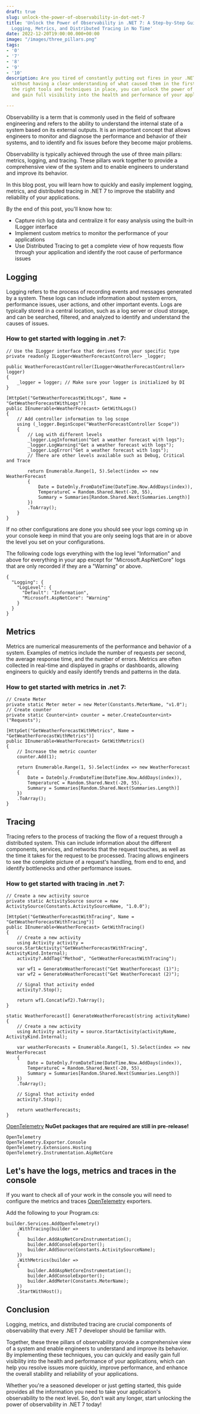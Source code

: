 ```yaml
---
draft: true
slug: unlock-the-power-of-observability-in-dot-net-7
title: 'Unlock the Power of Observability in .NET 7: A Step-by-Step Guide to Implementing
  Logging, Metrics, and Distributed Tracing in No Time'
date: 2022-12-20T19:00:00.000+00:00
image: "/images/three_pillars.png"
tags:
- '0'
- '7'
- '8'
- '9'
- '10'
description: Are you tired of constantly putting out fires in your .NET 7 applications
  without having a clear understanding of what caused them in the first place? With
  the right tools and techniques in place, you can unlock the power of observability
  and gain full visibility into the health and performance of your applications.

---
```

Observability is a term that is commonly used in the field of software engineering and refers to the ability to understand the internal state of a system based on its external outputs. It is an important concept that allows engineers to monitor and diagnose the performance and behavior of their systems, and to identify and fix issues before they become major problems.

Observability is typically achieved through the use of three main pillars: metrics, logging, and tracing. These pillars work together to provide a comprehensive view of the system and to enable engineers to understand and improve its behavior.

In this blog post, you will learn how to quickly and easily implement logging, metrics, and distributed tracing in .NET 7 to improve the stability and reliability of your applications. 

By the end of this post, you'll know how to:

* Capture rich log data and centralize it for easy analysis using the built-in ILogger interface
* Implement custom metrics to monitor the performance of your applications 
* Use Distributed Tracing to get a complete view of how requests flow through your application and identify the root cause of performance issues

## Logging

Logging refers to the process of recording events and messages generated by a system. These logs can include information about system errors, performance issues, user actions, and other important events. Logs are typically stored in a central location, such as a log server or cloud storage, and can be searched, filtered, and analyzed to identify and understand the causes of issues.

### How to get started with logging in .net 7:

    // Use the ILogger interface that derives from your specific type 
    private readonly ILogger<WeatherForecastController> _logger;
    
    public WeatherForecastController(ILogger<WeatherForecastController> logger)
    {
    	_logger = logger; // Make sure your logger is initialized by DI
    }
    
    [HttpGet("GetWeatherForecastWithLogs", Name = "GetWeatherForecastWithLogs")]
    public IEnumerable<WeatherForecast> GetWithLogs()
    {
    	// Add controller information to log scope
    	using (_logger.BeginScope("WeatherForecastController Scope"))
    	{
            // Log with different levels
            _logger.LogInformation("Get a weather forecast with logs");
            _logger.LogWarning("Get a weather forecast with logs");
            _logger.LogError("Get a weather forecast with logs");
            // There are other levels available such as Debug, Critical and Trace
    
            return Enumerable.Range(1, 5).Select(index => new WeatherForecast
            {
                Date = DateOnly.FromDateTime(DateTime.Now.AddDays(index)),
                TemperatureC = Random.Shared.Next(-20, 55),
                Summary = Summaries[Random.Shared.Next(Summaries.Length)]
            })
            .ToArray();
    	}
    }

If no other configurations are done you should see your logs coming up in your console keep in mind that you are only seeing logs that are in or above the level you set on your configurations.

The following code logs everything with the log level "Information" and above for everything in your app except for "Microsoft.AspNetCore" logs that are only recorded if they are a "Warning" or above.

    {
      "Logging": {
        "LogLevel": {
          "Default": "Information",
          "Microsoft.AspNetCore": "Warning"
        }
      }
    }

## Metrics

Metrics are numerical measurements of the performance and behavior of a system. Examples of metrics include the number of requests per second, the average response time, and the number of errors. Metrics are often collected in real-time and displayed in graphs or dashboards, allowing engineers to quickly and easily identify trends and patterns in the data.

### How to get started with metrics in .net 7:

    // Create Meter
    private static Meter meter = new Meter(Constants.MeterName, "v1.0");
    // Create counter
    private static Counter<int> counter = meter.CreateCounter<int>("Requests");
    
    [HttpGet("GetWeatherForecastWithMetrics", Name = "GetWeatherForecastWithMetrics")]
    public IEnumerable<WeatherForecast> GetWithMetrics()
    {
    	// Increase the metric counter
    	counter.Add(1);
    
        return Enumerable.Range(1, 5).Select(index => new WeatherForecast
        {
            Date = DateOnly.FromDateTime(DateTime.Now.AddDays(index)),
            TemperatureC = Random.Shared.Next(-20, 55),
            Summary = Summaries[Random.Shared.Next(Summaries.Length)]
        })
        .ToArray();
    }

## Tracing

Tracing refers to the process of tracking the flow of a request through a distributed system. This can include information about the different components, services, and networks that the request touches, as well as the time it takes for the request to be processed. Tracing allows engineers to see the complete picture of a request's handling, from end to end, and identify bottlenecks and other performance issues.

### How to get started with tracing in .net 7:

    // Create a new activity source
    private static ActivitySource source = new ActivitySource(Constants.ActivitySourceName, "1.0.0");
    
    [HttpGet("GetWeatherForecastWithTracing", Name = "GetWeatherForecastWithTracing")]
    public IEnumerable<WeatherForecast> GetWithTracing()
    {
        // Create a new activity
        using Activity activity = source.StartActivity("GetWeatherForecastWithTracing", ActivityKind.Internal);
        activity?.AddTag("Method", "GetWeatherForecastWithTracing");
    
        var wf1 = GenerateWeatherForecast("Get WeatherForecast (1)");
        var wf2 = GenerateWeatherForecast("Get WeatherForecast (2)");
    
        // Signal that activity ended
        activity?.Stop();
    
        return wf1.Concat(wf2).ToArray();
    }
    
    static WeatherForecast[] GenerateWeatherForecast(string activityName)
    {
        // Create a new activity
        using Activity activity = source.StartActivity(activityName, ActivityKind.Internal);
    
        var weatherForecasts = Enumerable.Range(1, 5).Select(index => new WeatherForecast
        {
            Date = DateOnly.FromDateTime(DateTime.Now.AddDays(index)),
            TemperatureC = Random.Shared.Next(-20, 55),
            Summary = Summaries[Random.Shared.Next(Summaries.Length)]
        })
        .ToArray();
    
        // Signal that activity ended
        activity?.Stop();
    
        return weatherForecasts;
    }

[OpenTelemetry](https://opentelemetry.io/ "OpenTelemetry") **NuGet packages that are required are still in pre-release!**

    OpenTelemetry
    OpenTelemetry.Exporter.Console
    OpenTelemetry.Extensions.Hosting
    OpenTelemetry.Instrumentation.AspNetCore

## Let's have the logs, metrics and traces in the console

If you want to check all of your work in the console you will need to configure the metrics and traces [OpenTelemetry](https://opentelemetry.io/ "OpenTelemetry") exporters.

Add the following to your Program.cs:

    builder.Services.AddOpenTelemetry()
        .WithTracing(builder =>
        {
            builder.AddAspNetCoreInstrumentation();
            builder.AddConsoleExporter();
            builder.AddSource(Constants.ActivitySourceName);
        })
        .WithMetrics(builder =>
        {
            builder.AddAspNetCoreInstrumentation();
            builder.AddConsoleExporter();
            builder.AddMeter(Constants.MeterName);
        })
        .StartWithHost();

## Conclusion

Logging, metrics, and distributed tracing are crucial components of observability that every .NET 7 developer should be familiar with. 

Together, these three pillars of observability provide a comprehensive view of a system and enable engineers to understand and improve its behavior. By implementing these techniques, you can quickly and easily gain full visibility into the health and performance of your applications, which can help you resolve issues more quickly, improve performance, and enhance the overall stability and reliability of your applications.

Whether you're a seasoned developer or just getting started, this guide provides all the information you need to take your application's observability to the next level. So, don't wait any longer, start unlocking the power of observability in .NET 7 today!